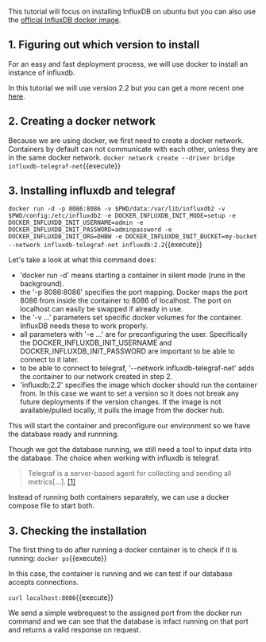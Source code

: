 

This tutorial will focus on installing InfluxDB on ubuntu but you can also use the [official InfluxDB docker image](https://hub.docker.com/_/influxdb/).

## 1. Figuring out which version to install

For an easy and fast deployment process, we will use docker to install an instance of influxdb.

In this tutorial we will use version 2.2 but you can get a more recent one [here](https://hub.docker.com/_/influxdb/).

## 2. Creating a docker network

Because we are using docker, we first need to create a docker network. Containers by default can not communicate with each other, unless they are in the same docker network.
`docker network create --driver bridge influxdb-telegraf-net`{{execute}}
## 3. Installing influxdb and telegraf
 
`docker run -d -p 8086:8086 -v $PWD/data:/var/lib/influxdb2 -v $PWD/config:/etc/influxdb2 -e DOCKER_INFLUXDB_INIT_MODE=setup -e DOCKER_INFLUXDB_INIT_USERNAME=admin -e DOCKER_INFLUXDB_INIT_PASSWORD=adminpassword -e DOCKER_INFLUXDB_INIT_ORG=DHBW -e DOCKER_INFLUXDB_INIT_BUCKET=my-bucket --network influxdb-telegraf-net influxdb:2.2`{{execute}}

Let's take a look at what this command does:
 - 'docker run -d' means starting a container in silent mode (runs in the background).
 - the '-p 8086:8086' specifies the port mapping. Docker maps the port 8086 from inside the container to 8086 of localhost. The port on localhost can easily be swapped if already in use.
 - the '-v ...' parameters set specific docker volumes for the container. InfluxDB needs these to work properly.
 - all parameters with '-e ...' are for preconfiguring the user. Specifically the DOCKER_INFLUXDB_INIT_USERNAME and DOCKER_INFLUXDB_INIT_PASSWORD are important to be able to connect to it later. 
 - to be able to connect to telegraf, '--network influxdb-telegraf-net' adds the container to our network created in step 2.
 - 'influxdb:2.2' specifies the image which docker should run the container from. In this case we want to set a version so it does not break any future deployments if the version changes. If the image is not available/pulled locally, it pulls the image from the docker hub.

This will start the container and preconfigure our environment so we have the database ready and runnning.

Though we got the database running, we still need a tool to input data into the database. The choice when working with influxdb is telegraf. 
> Telegraf is a server-based agent for collecting and sending all metrics[...]. [[1]](https://www.influxdata.com/time-series-platform/telegraf/)

Instead of running both containers separately, we can use a docker compose file to start both.


## 3. Checking the installation

The first thing to do after running a docker container is to check if it is running:
`docker ps`{{execute}}

In this case, the container is running and we can test if our database accepts connections.

`curl localhost:8086`{{execute}}

We send a simple webrequest to the assigned port from the docker run command and we can see that the database is infact running on that port and returns a valid response on request.



